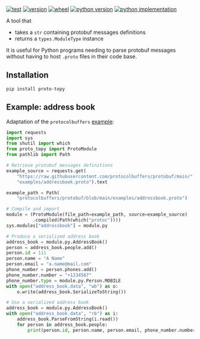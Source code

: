 [![test][test_badge]][test_target]
[![version][version_badge]][pypi]
[![wheel][wheel_badge]][pypi]
[![python version][python_versions_badge]][pypi]
[![python implementation][python_implementation_badge]][pypi]

A tool that
- takes a `str` containing protobuf messages definitions
- returns a `types.ModuleType` instance

It is useful for Python programs needing to parse protobuf messages without having to host `.proto` files in their code base.


## Installation

    pip install proto-topy

## Example: address book

Adaptation of the `protocolbuffers` [example](https://github.com/protocolbuffers/protobuf/tree/main/examples):

```python
import requests
import sys
from shutil import which
from proto_topy import ProtoModule
from pathlib import Path

# Retrieve protobuf messages definitions
example_source = requests.get(
    "https://raw.githubusercontent.com/protocolbuffers/protobuf/main/"
    "examples/addressbook.proto").text

example_path = Path(
    "protocolbuffers/protobuf/blob/main/examples/addressbook.proto")

# Compile and import
module = (ProtoModule(file_path=example_path, source=example_source)
          .compiled(Path(which("protoc"))))
sys.modules["addressbook"] = module.py

# Produce a serialized address book
address_book = module.py.AddressBook()
person = address_book.people.add()
person.id = 111
person.name = "A Name"
person.email = "a.name@mail.com"
phone_number = person.phones.add()
phone_number.number = "+1234567"
phone_number.type = module.py.Person.MOBILE
with open("address_book.data", "wb") as o:
    o.write(address_book.SerializeToString())

# Use a serialized address book
address_book = module.py.AddressBook()
with open("address_book.data", "rb") as i:
    address_book.ParseFromString(i.read())
    for person in address_book.people:
        print(person.id, person.name, person.email, phone_number.number)
```


[pypi]: https://pypi.org/project/proto-topy
[test_badge]: https://github.com/decitre/python-proto-topy/actions/workflows/test.yml/badge.svg
[test_target]: https://github.com/decitre/python-proto-topy/actions
[version_badge]: https://img.shields.io/pypi/v/proto-topy.svg
[wheel_badge]: https://img.shields.io/pypi/wheel/proto-topy.svg
[python_versions_badge]: https://img.shields.io/pypi/pyversions/proto-topy.svg
[python_implementation_badge]: https://img.shields.io/pypi/implementation/proto-topy.svg
[tests]: tests/test_proto_topy.py
